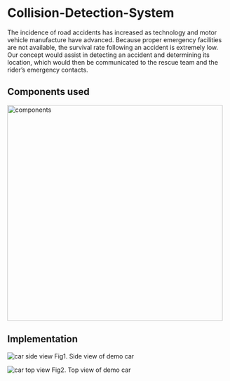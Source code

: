# Collision-Detection-System

The incidence of road accidents has increased as technology and motor vehicle manufacture have advanced. Because proper emergency facilities are not available, the survival rate following an accident is extremely low. Our concept would assist in detecting an accident and determining its location, which would then be communicated to the rescue team and the rider’s emergency contacts.

## Components used
<img width="491" alt="components" src="https://user-images.githubusercontent.com/68386099/177051450-578e0bff-8737-46e0-bf3a-79bcebeaf728.PNG">

## Implementation

![car side view](https://user-images.githubusercontent.com/68386099/177051348-d2f0c238-4717-40e3-b0a3-09a249b4842c.jpeg)
Fig1. Side view of demo car

![car top view](https://user-images.githubusercontent.com/68386099/177051368-d3913806-1309-4e3a-91a5-6e63b7a83a9b.jpeg)
Fig2. Top view of demo car
